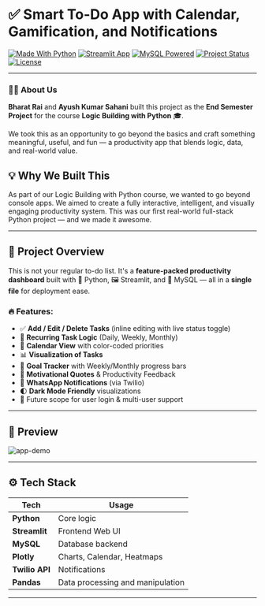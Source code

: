 # ✅ Smart To-Do App with Calendar, Gamification, and Notifications

[![Made With Python](https://img.shields.io/badge/Made%20with-Python-blue?style=for-the-badge&logo=python)](https://python.org)
[![Streamlit App](https://img.shields.io/badge/Built%20with-Streamlit-red?style=for-the-badge&logo=streamlit)](https://streamlit.io)
[![MySQL Powered](https://img.shields.io/badge/Database-MySQL-lightblue?style=for-the-badge&logo=mysql)](https://www.mysql.com)
[![Project Status](https://img.shields.io/badge/Status-Complete-brightgreen?style=for-the-badge)]()
[![License](https://img.shields.io/badge/License-MIT-lightgrey?style=for-the-badge)](LICENSE)

---

### 👨‍💻 About Us

**Bharat Rai** and **Ayush Kumar Sahani** built this project as the **End Semester Project** for the course **Logic Building with Python** 🎓.

We took this as an opportunity to go beyond the basics and craft something meaningful, useful, and fun — a productivity app that blends logic, data, and real-world value.

## 💡 Why We Built This
As part of our Logic Building with Python course, we wanted to go beyond console apps. We aimed to create a fully interactive, intelligent, and visually engaging productivity system. This was our first real-world full-stack Python project — and we made it awesome.


---

## 🚀 Project Overview

This is not your regular to-do list. It's a **feature-packed productivity dashboard** built with 🐍 Python, 🖼️ Streamlit, and 💾 MySQL — all in a **single file** for deployment ease.

### 🔥 Features:
- ✅ **Add / Edit / Delete Tasks** (inline editing with live status toggle)
- 🔁 **Recurring Task Logic** (Daily, Weekly, Monthly)
- 📅 **Calendar View** with color-coded priorities
- 📊 **Visualization of Tasks**
- 🎯 **Goal Tracker** with Weekly/Monthly progress bars
- 💬 **Motivational Quotes** & Productivity Feedback
- 📲 **WhatsApp Notifications** (via Twilio)
- 🌓 **Dark Mode Friendly** visualizations
- 🔐  Future scope for user login & multi-user support

---

## 📸 Preview

![app-demo](assets/demo.gif)  


---

## ⚙️ Tech Stack

| Tech           | Usage                            |
|----------------|----------------------------------|
| **Python**     | Core logic                       |
| **Streamlit**  | Frontend Web UI                  |
| **MySQL**      | Database backend                 |
| **Plotly**     | Charts, Calendar, Heatmaps       |
| **Twilio API** | Notifications                    |
| **Pandas**     | Data processing and manipulation |

---

